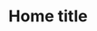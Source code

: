 ---
# The Page Title
title: Home title
# Use the home layout
layout: home

# The Hero contents
hero:
  nav:
    # Nav meta title
    meta: Starting
    # Nav title
    title: Introduction to Open Standards
    # Nav description (optional)
    description: >-
      Nullam id dolor id nibh ultricies vehicula ut id elit. Duis mollis, est non commodo luctus, nisi erat porttitor ligula, eget lacinia odio sem nec elit.
    # Nav items - can be any of:
    #  - a path to a html or md file (.md suffix optional)
    #  - a custom item with title: (required), url: (required)
    #  and description: (optional) keys
    items:
      - introduction/what-are-open-standards-for-data
      - introduction/types-of-open-standards-for-data
      - introduction/when-to-use-open-standards-for-data


# The section listing in the content area
sections:
  items:
  # The type of grid output we want for this section
  - type: grid # full, grid, short
    # Section meta title
    meta: Process
    # Section title
    title: Creating Open Standards
    # Optionally set the title size to small
    title_size: small
    # Section description
    description: >-
      Short description nulla eu molestie massa. Pellentesque fermentum
      urna pretium nulla lacinia gravida. Aenean in aliquet mauris. Short
      description nulla eu molestie massa. Pellentesque fermentum
      urna pretium nulla lacinia gravida. Aenean in aliquet mauris.
    # Nav items in this section, that autopull url / description from target content
    items:
      - creating-open-standards/getting-started
      - creating-open-standards/developing-standards/index
      - creating-open-standards/managing-change/index
  - type: grid # full, grid, short
    meta: Groups
    title: Open Standards and you
    description: >-
      Short description nulla eu molestie massa. Pellentesque fermentum
      urna pretium nulla lacinia gravida. Aenean in aliquet mauris. Short
      description nulla eu molestie massa. Pellentesque fermentum
      urna pretium nulla lacinia gravida. Aenean in aliquet mauris.
    # Nav items in this section, that are manually defined
    items:
      # Item title
      - title: Organisations developing standards
        # Item URL
        url: '#'
        # Item description
        description: >-
          Short description nulla eu molestie massa. Pellentesque fermentum urna pretium nulla lacinia gravida. Aenean in aliquet mauris.
      - title: Policy specialists
        url: '#'
        description: >-
          Short description nulla eu molestie massa. Pellentesque fermentum urna pretium nulla lacinia gravida. Aenean in aliquet mauris.
      - title: Domain experts
        url: '#'
        description: >-
         Short description nulla eu molestie massa. Pellentesque fermentum urna pretium nulla lacinia gravida. Aenean in aliquet mauris.
      - title: Data publishers and consumers
        url: '#'
        description: >-
         Short description nulla eu molestie massa. Pellentesque fermentum urna pretium nulla lacinia gravida. Aenean in aliquet mauris.

# Optional footer link blocks, should be a maximum of 3 items
footer:
  items:
    - url: patterns/index
      button_text: Browse patterns
      title: Tempor tincidunt leo
      description: Nullam condimentum massa a est volutpat gravida. Donec hendrerit orci arcu, eu fermentum arcu malesuada nec.
    - url: /contribute/
      button_text: Contribute
      title: Vulputate euismod elit inceptos
      description: Phasellus condimentum, dolor pellentesque elementum gravida, nulla lorem ullamcorper felis, quis sodales nibh tellus a magna.
---